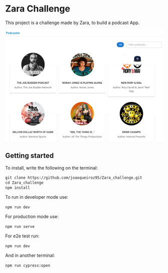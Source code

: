 # Zara Challenge

This project is a challenge made by Zara, to build a podcast App.

![Main Page](https://github.com/joaoqueiroz95/Zara_challenge/blob/main/assets/podcaster.png)

## Getting started

To install, write the following on the terminal:

```
git clone https://github.com/joaoqueiroz95/Zara_challenge.git
cd Zara_challenge
npm install
```

To run in developer mode use:

`npm run dev`

For production mode use:

`npm run serve`

For e2e test run:

`npm run dev`

And in another terminal:

`npm run cypress:open`
